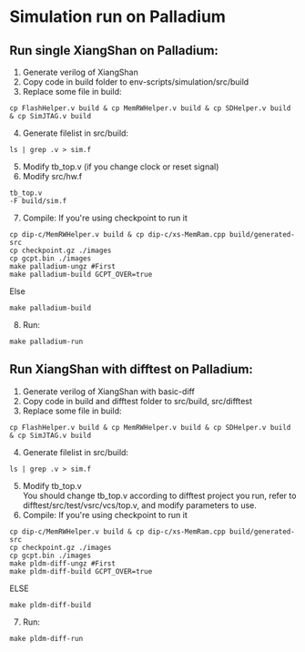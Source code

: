 # Simulation run on Palladium

## Run single XiangShan on Palladium:
1. Generate verilog of XiangShan
2. Copy code in build folder to env-scripts/simulation/src/build
3. Replace some file in build:
```
cp FlashHelper.v build & cp MemRWHelper.v build & cp SDHelper.v build & cp SimJTAG.v build
```
4. Generate filelist in src/build:
```
ls | grep .v > sim.f
```
5. Modify tb_top.v (if you change clock or reset signal)
6. Modify src/hw.f
```
tb_top.v
-F build/sim.f
```
7. Compile:
  If you're using checkpoint to run it
```
cp dip-c/MemRWHelper.v build & cp dip-c/xs-MemRam.cpp build/generated-src
cp checkpoint.gz ./images
cp gcpt.bin ./images
make palladium-ungz #First
make palladium-build GCPT_OVER=true
```
  Else
```
make palladium-build
```
8. Run:
```
make palladium-run
```

## Run XiangShan with difftest on Palladium:
1. Generate verilog of XiangShan with basic-diff
2. Copy code in build and difftest folder to src/build, src/difftest
3. Replace some file in build:
```
cp FlashHelper.v build & cp MemRWHelper.v build & cp SDHelper.v build & cp SimJTAG.v build
```
4. Generate filelist in src/build:
```
ls | grep .v > sim.f
```
5. Modify tb_top.v  
  You should change tb_top.v according to difftest project you run, refer to difftest/src/test/vsrc/vcs/top.v, and modify parameters to use.
6. Compile:
  If you're using checkpoint to run it
```
cp dip-c/MemRWHelper.v build & cp dip-c/xs-MemRam.cpp build/generated-src
cp checkpoint.gz ./images
cp gcpt.bin ./images
make pldm-diff-ungz #First
make pldm-diff-build GCPT_OVER=true
```
  ELSE
```
make pldm-diff-build
```
7. Run:
```
make pldm-diff-run
```